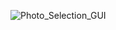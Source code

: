 ![Photo_Selection_GUI](https://github.com/user-attachments/assets/6723d9da-f86c-4e6c-a2dd-3cfdf0fcf4c6)
